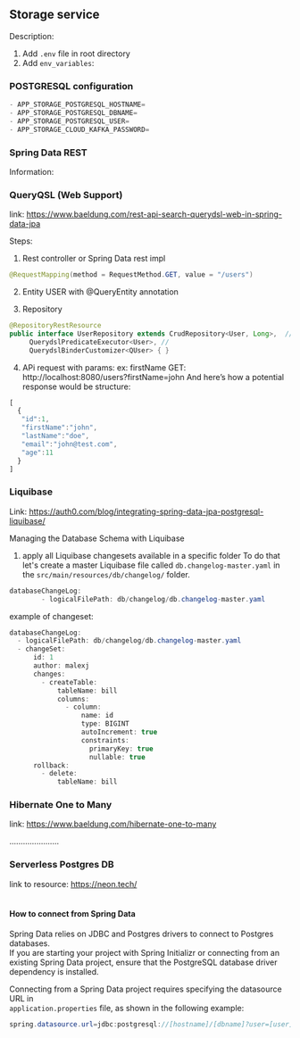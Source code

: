 ## Storage service

Description: <br>
1. Add ```.env``` file in root directory
2. Add ```env_variables```:

### POSTGRESQL configuration
```java
- APP_STORAGE_POSTGRESQL_HOSTNAME=
- APP_STORAGE_POSTGRESQL_DBNAME=
- APP_STORAGE_POSTGRESQL_USER=
- APP_STORAGE_CLOUD_KAFKA_PASSWORD=
```

### Spring Data REST

Information: <br>


### QueryQSL (Web Support)
link: https://www.baeldung.com/rest-api-search-querydsl-web-in-spring-data-jpa

Steps:
1. Rest controller or Spring Data rest impl
```java
@RequestMapping(method = RequestMethod.GET, value = "/users")
```
2. Entity USER with @QueryEntity annotation

3. Repository
```java
@RepositoryRestResource
public interface UserRepository extends CrudRepository<User, Long>,  //
     QuerydslPredicateExecutor<User>, //
     QuerydslBinderCustomizer<QUser> { }
```
4. APi request with params: ex: firstName
GET: http://localhost:8080/users?firstName=john
And here’s how a potential response would be structure:
```javascript
[
  {
   "id":1,
   "firstName":"john",
   "lastName":"doe",
   "email":"john@test.com",
   "age":11
  }
]
```

### Liquibase

Link: https://auth0.com/blog/integrating-spring-data-jpa-postgresql-liquibase/ <br>

Managing the Database Schema with Liquibase
1. apply all Liquibase changesets available in a specific folder
   To do that let's create a master Liquibase file called `db.changelog-master.yaml`
    in the `src/main/resources/db/changelog/` folder. <br>

```java 
databaseChangeLog:
        - logicalFilePath: db/changelog/db.changelog-master.yaml
```

example of changeset:
```java
databaseChangeLog:
  - logicalFilePath: db/changelog/db.changelog-master.yaml
  - changeSet:
      id: 1
      author: malexj
      changes:
        - createTable:
            tableName: bill
            columns:
              - column:
                  name: id
                  type: BIGINT
                  autoIncrement: true
                  constraints:
                    primaryKey: true
                    nullable: true
      rollback:
        - delete:
            tableName: bill
```

### Hibernate One to Many
link: https://www.baeldung.com/hibernate-one-to-many


......................

### Serverless Postgres DB

link to resource: https://neon.tech/ <br><br>

#### How to connect from Spring Data
Spring Data relies on JDBC and Postgres drivers to connect to Postgres databases. <br>
If you are starting your project with Spring Initializr or connecting from an existing Spring Data project,
ensure that the PostgreSQL database driver dependency is installed. <br>

Connecting from a Spring Data project requires specifying the datasource URL in <br>
<code>application.properties</code> file, as shown in the following example:
<br>

```java 
spring.datasource.url=jdbc:postgresql://[hostname]/[dbname]?user=[user]&password=[password] 
```